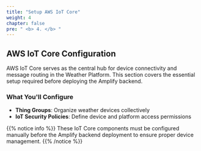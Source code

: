 ```yaml
---
title: "Setup AWS IoT Core"
weight: 4
chapter: false
pre: " <b> 4. </b> "
---
```


## AWS IoT Core Configuration

AWS IoT Core serves as the central hub for device connectivity and message routing in the Weather Platform. This section covers the essential setup required before deploying the Amplify backend.

### What You'll Configure

- **Thing Groups**: Organize weather devices collectively
- **IoT Security Policies**: Define device and platform access permissions

{{% notice info %}}
These IoT Core components must be configured manually before the Amplify backend deployment to ensure proper device management.
{{% /notice %}}
